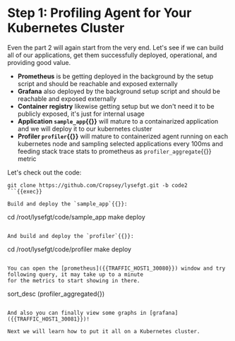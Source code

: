 # Step 1: Profiling Agent for Your Kubernetes Cluster
Even the part 2 will again start from the very end. Let's see if we can build all of our
applications, get them successfully deployed, operational, and providing good value.

* **Prometheus** is be getting deployed in the background by the setup script and should be reachable and exposed externally
* **Grafana** also deployed by the background setup script and should be reachable and exposed externally
* **Container registry** likewise getting setup but we don't need it to be publicly exposed, it's just for internal usage
* **Application `sample_app`{{}}** will mature to a containarized application and we will deploy it to our kubernetes cluster
* **Profiler `profiler`{{}}** will mature to containerized agent running on each kubernetes node and sampling selected applications every 100ms and feeding stack trace stats to prometheus as `profiler_aggregate`{{}} metric

Let's check out the code:
```
git clone https://github.com/Cropsey/lysefgt.git -b code2
```{{exec}}

Build and deploy the `sample_app`{{}}:
```
cd /root/lysefgt/code/sample_app
make deploy
```{{exec}}

And build and deploy the `profiler`{{}}:
```
cd /root/lysefgt/code/profiler
make deploy
```{{exec}}

You can open the [prometheus]({{TRAFFIC_HOST1_30080}}) window and try following query, it may take up to a minute
for the metrics to start showing in there.
```
sort_desc (profiler_aggregated{})
```{{}}

And also you can finally view some graphs in [grafana]({{TRAFFIC_HOST1_30081}})!

Next we will learn how to put it all on a Kubernetes cluster.
